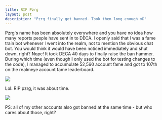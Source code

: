 ```yaml
---
title: RIP Pzrg
layout: post
description: "Pzrg finally got banned. Took them long enough xD"
---
```


Pzrg's name has been absolutely everywhere and you have no idea how many reports people have sent in to DECA. I openly said that I was a fame train bot whenever I went into the realm, not to mention the obvious chat bot. You would think it would have been noticed immediately and shut down, right? Nope! It took DECA 40 days to finally raise the ban hammer. During which time (even though I only used the bot for testing changes to the code), I managed to accumulate 52,560 account fame and got to 107th on the realmeye account fame leaderboard.

<div class="centerwrapper"><img src="{{ site.url }}/public/poststuff/rip-pzrg/realmeye.PNG"></div>

Lol. RIP pzrg, it was about time.
<div class="centerwrapper"><img src="{{ site.url }}/public/poststuff/rip-pzrg/rip.png"></div>

PS: all of my other accounts also got banned at the same time - but who cares about those, right?